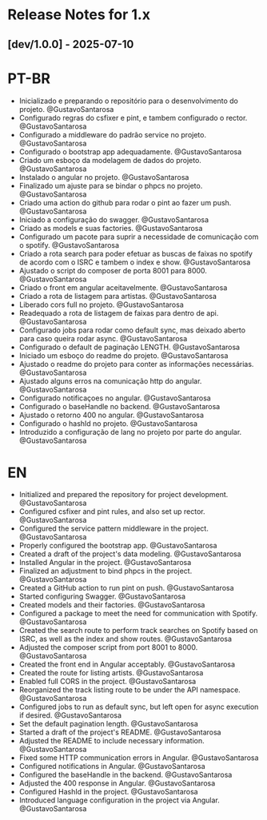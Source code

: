 # Release Notes for 1.x

## [dev/1.0.0] - 2025-07-10

# PT-BR

- Inicializado e preparando o repositório para o desenvolvimento do projeto. @GustavoSantarosa
- Configurado regras do csfixer e pint, e tambem configurado o rector. @GustavoSantarosa
- Configurado a middleware do padrão service no projeto. @GustavoSantarosa
- Configurado o bootstrap app adequadamente. @GustavoSantarosa
- Criado um esboço da modelagem de dados do projeto. @GustavoSantarosa
- Instalado o angular no projeto. @GustavoSantarosa
- Finalizado um ajuste para se bindar o phpcs no projeto. @GustavoSantarosa
- Criado uma action do github para rodar o pint ao fazer um push. @GustavoSantarosa
- Iniciado a configuração do swagger. @GustavoSantarosa
- Criado as models e suas factories. @GustavoSantarosa
- Configurado um pacote para suprir a necessidade de comunicação com o spotify. @GustavoSantarosa
- Criado a rota search para poder efetuar as buscas de faixas no spotify de acordo com o ISRC e tambem o index e show. @GustavoSantarosa
- Ajustado o script do composer de porta 8001 para 8000. @GustavoSantarosa
- Criado o front em angular aceitavelmente. @GustavoSantarosa
- Criado a rota de listagem para artistas. @GustavoSantarosa
- Liberado cors full no projeto. @GustavoSantarosa
- Readequado a rota de listagem de faixas para dentro de api. @GustavoSantarosa
- Configurado jobs para rodar como default sync, mas deixado aberto para caso queira rodar async. @GustavoSantarosa
- Configurado o default de paginação LENGTH. @GustavoSantarosa
- Iniciado um esboço do readme do projeto. @GustavoSantarosa
- Ajustado o readme do projeto para conter as informações necessárias. @GustavoSantarosa
- Ajustado alguns erros na comunicação http do angular. @GustavoSantarosa
- Configurado notificaçoes no angular.  @GustavoSantarosa
- Configurado o baseHandle no backend. @GustavoSantarosa
- Ajustado o retorno 400 no angular. @GustavoSantarosa
- Configurado o hashId no projeto. @GustavoSantarosa
- Introduzido a configuração de lang no projeto por parte do angular. @GustavoSantarosa

# EN

- Initialized and prepared the repository for project development. @GustavoSantarosa
- Configured csfixer and pint rules, and also set up rector. @GustavoSantarosa
- Configured the service pattern middleware in the project. @GustavoSantarosa
- Properly configured the bootstrap app. @GustavoSantarosa
- Created a draft of the project's data modeling. @GustavoSantarosa
- Installed Angular in the project. @GustavoSantarosa
- Finalized an adjustment to bind phpcs in the project. @GustavoSantarosa
- Created a GitHub action to run pint on push. @GustavoSantarosa
- Started configuring Swagger. @GustavoSantarosa
- Created models and their factories. @GustavoSantarosa
- Configured a package to meet the need for communication with Spotify. @GustavoSantarosa
- Created the search route to perform track searches on Spotify based on ISRC, as well as the index and show routes. @GustavoSantarosa
- Adjusted the composer script from port 8001 to 8000. @GustavoSantarosa
- Created the front end in Angular acceptably. @GustavoSantarosa
- Created the route for listing artists. @GustavoSantarosa
- Enabled full CORS in the project. @GustavoSantarosa
- Reorganized the track listing route to be under the API namespace. @GustavoSantarosa
- Configured jobs to run as default sync, but left open for async execution if desired. @GustavoSantarosa
- Set the default pagination length. @GustavoSantarosa
- Started a draft of the project's README. @GustavoSantarosa
- Adjusted the README to include necessary information. @GustavoSantarosa
- Fixed some HTTP communication errors in Angular. @GustavoSantarosa
- Configured notifications in Angular. @GustavoSantarosa
- Configured the baseHandle in the backend. @GustavoSantarosa
- Adjusted the 400 response in Angular. @GustavoSantarosa
- Configured HashId in the project. @GustavoSantarosa
- Introduced language configuration in the project via Angular. @GustavoSantarosa